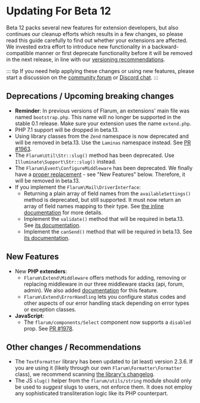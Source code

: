 # Updating For Beta 12

Beta 12 packs several new features for extension developers, but also continues our cleanup efforts which results in a few changes, so please read this guide carefully to find out whether your extensions are affected. We invested extra effort to introduce new functionality in a backward-compatible manner or first deprecate functionality before it will be removed in the next release, in line with our [versioning recommendations](start.md#composer-json).

::: tip If you need help applying these changes or using new features, please start a discussion on the [community forum](https://discuss.flarum.org/t/extensibility) or [Discord chat](https://flarum.org/discord/). :::

## Deprecations / Upcoming breaking changes

- **Reminder**: In previous versions of Flarum, an extensions' main file was named `bootstrap.php`. This name will no longer be supported in the stable 0.1 release. Make sure your extension uses the name `extend.php`.
- PHP 7.1 support will be dropped in beta.13.
- Using library classes from the `Zend` namespace is now deprecated and will be removed in beta.13. Use the `Laminas` namespace instead. See [PR #1963](https://github.com/flarum/core/pull#1963).
- The `Flarum\Util\Str::slug()` method has been deprecated. Use `Illuminate\Support\Str::slug()` instead.
- The `Flarum\Event\ConfigureMiddleware` has been deprecated. We finally have a [proper replacement](middleware.md) - see "New Features" below. Therefore, it will be removed in beta.13.
- If you implement the `Flarum\Mail\DriverInterface`:
  - Returning a plain array of field names from the `availableSettings()` method is deprecated, but still supported. It must now return an array of field names mapping to their type. See [the inline documentation](https://github.com/flarum/core/blob/08e40bc693cce7be02d4fb24633553c7eaf2738d/src/Mail/DriverInterface.php#L25-L32) for more details.
  - Implement the `validate()` method that will be required in beta.13. See [its documentation](https://github.com/flarum/core/blob/08e40bc693cce7be02d4fb24633553c7eaf2738d/src/Mail/DriverInterface.php#L34-L48).
  - Implement the `canSend()` method that will be required in beta.13. See [its documentation](https://github.com/flarum/core/blob/08e40bc693cce7be02d4fb24633553c7eaf2738d/src/Mail/DriverInterface.php#L50-L54).

## New Features

- New **PHP extenders**:
  - `Flarum\Extend\Middleware` offers methods for adding, removing or replacing middleware in our three middleware stacks (api, forum, admin). We also added [documentation](middleware.md) for this feature.
  - `Flarum\Extend\ErrorHandling` lets you configure status codes and other aspects of our error handling stack depending on error types or exception classes.
- **JavaScript**:
  - The `flarum/components/Select` component now supports a `disabled` prop. See [PR #1978](https://github.com/flarum/core/pull/1978).

## Other changes / Recommendations

- The `TextFormatter` library has been updated to (at least) version 2.3.6. If you are using it (likely through our own `Flarum\Formatter\Formatter` class), we recommend scanning [the library's changelog](https://github.com/s9e/TextFormatter/blob/2.3.6/CHANGELOG.md).
- The JS `slug()` helper from the `flarum/utils/string` module should only be used to *suggest* slugs to users, not enforce them. It does not employ any sophisticated transliteration logic like its PHP counterpart.
